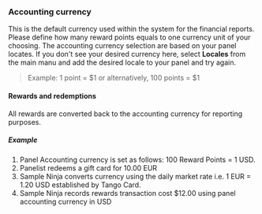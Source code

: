 ### Accounting currency
This is the default currency used within the system for the financial reports. Please define how many reward points equals to one currency unit of your choosing. The accounting currency selection are based on your panel locates. If you don't see your desired currency here, select **Locales** from the main manu and add the desired locale to your panel and try again.

> Example: 1 point = $1 or alternatively, 100 points = $1

#### Rewards and redemptions
All rewards are converted back to the accounting currency for reporting purposes. 

##### Example

1) Panel Accounting currency is set as follows: 100 Reward Points = 1 USD.
2) Panelist redeems a gift card for 10.00 EUR
3) Sample Ninja converts currency using the daily market rate i.e. 1 EUR = 1.20 USD established by Tango Card.
4) Sample Ninja records rewards transaction cost $12.00 using panel accounting currency in USD
